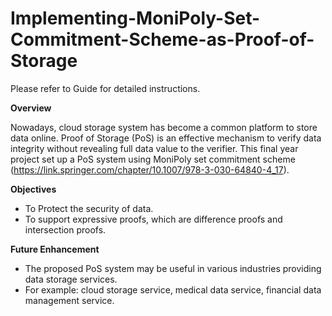 # Implementing-MoniPoly-Set-Commitment-Scheme-as-Proof-of-Storage

Please refer to Guide for detailed instructions.

**Overview**

Nowadays, cloud storage system has become a common platform to store data online. Proof of Storage (PoS) is an effective mechanism to verify data integrity without revealing full data value to the verifier. 
This final year project set up a PoS system using MoniPoly set commitment scheme (https://link.springer.com/chapter/10.1007/978-3-030-64840-4_17). 

**Objectives**
- To Protect the security of data.
- To support expressive proofs, which are difference proofs and intersection proofs.

**Future Enhancement**
- The proposed PoS system may be useful in various industries providing data storage services.
- For example: cloud storage service, medical data service, financial data management service.


